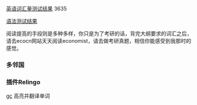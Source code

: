 [英语词汇量测试结果](https://preply.com/en/learn/english/test-your-vocab/result?resultHash=MzYzNToybVJIdXpGVEhwNFp6TWlSVTN6dHo3VFl6c1U=) 3635

[语法测试结果](https://preply.com/en/language-tests/english/results/b1) 

阅读提高的手段则是多种多样，你只是为了考研的话，背完大纲要求的词汇之后，请去ecocn网站天天阅读economist，请去做考研真题，相信你能感受到我那时的感觉。



### 多邻国



### 插件Relingo

[gc](https://chrome.google.com/webstore/detail/relingo-master-words-from/dpphkcfmnbkdpmgneljgdhfnccnhmfig) 高亮并翻译单词